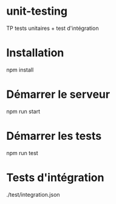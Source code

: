 # unit-testing
TP tests unitaires + test d'intégration

# Installation

npm install

# Démarrer le serveur

npm run start

# Démarrer les tests

npm run test

# Tests d'intégration

./test/integration.json

